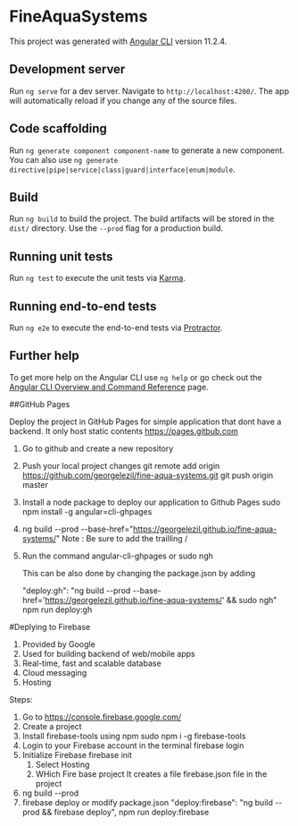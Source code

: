 # FineAquaSystems

This project was generated with [Angular CLI](https://github.com/angular/angular-cli) version 11.2.4.

## Development server

Run `ng serve` for a dev server. Navigate to `http://localhost:4200/`. The app will automatically reload if you change any of the source files.

## Code scaffolding

Run `ng generate component component-name` to generate a new component. You can also use `ng generate directive|pipe|service|class|guard|interface|enum|module`.

## Build

Run `ng build` to build the project. The build artifacts will be stored in the `dist/` directory. Use the `--prod` flag for a production build.

## Running unit tests

Run `ng test` to execute the unit tests via [Karma](https://karma-runner.github.io).

## Running end-to-end tests

Run `ng e2e` to execute the end-to-end tests via [Protractor](http://www.protractortest.org/).

## Further help

To get more help on the Angular CLI use `ng help` or go check out the [Angular CLI Overview and Command Reference](https://angular.io/cli) page.

##GitHub Pages

Deploy the project in GitHub Pages for simple application that dont have a backend. It only host static contents
https://pages.gitbub.com
1. Go to github and create a new repository
2. Push your local project changes 
    git remote add origin https://github.com/georgelezil/fine-aqua-systems.git
    git push origin master
3. Install a node package to deploy our application to Github Pages
    sudo npm install -g angular=cli-ghpages
4. ng build --prod --base-href="https://georgelezil.github.io/fine-aqua-systems/"
    Note : Be sure to add the trailling /
5. Run the command
    angular-cli-ghpages
        or
    sudo ngh

    This can be also done by changing the package.json by adding

    "deploy:gh": "ng build --prod --base-href='https://georgelezil.github.io/fine-aqua-systems/' && sudo ngh"
    npm run deploy:gh

#Deplying to Firebase
1. Provided by Google
2. Used for building backend of web/mobile apps
3. Real-time, fast and scalable database
4. Cloud messaging
5. Hosting

Steps:
1. Go to https://console.firebase.google.com/
2. Create a project
3. Install firebase-tools using npm
    sudo npm i -g firebase-tools
4. Login to your Firebase account in the terminal
    firebase login
5. Initialize Firebase
    firebase init
      1. Select Hosting
      2. WHich Fire base project
    It creates a file firebase.json file in the project
6. ng build --prod
7. firebase deploy
     or
   modify package.json
   "deploy:firebase": "ng build --prod && firebase deploy",
   npm run deploy:firebase
   


